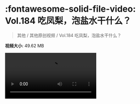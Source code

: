 # :fontawesome-solid-file-video: Vol.184 吃凤梨，泡盐水干什么？

> 其他 / 其他原创视频 / Vol.184 吃凤梨，泡盐水干什么？

**视频大小**: 49.62 MB

<div class="video"><video src="https://file.hsyhx.top/archive/混乱博物馆/Vol/184.mp4" controls preload>🤔 您的浏览器不支持 video 标签</ video></div>